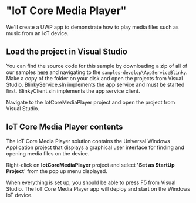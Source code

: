 # "IoT Core Media Player"

We'll create a UWP app to demonstrate how to play media files such as music from an IoT device.

## Load the project in Visual Studio

You can find the source code for this sample by downloading a zip of all of our samples [here](https://github.com/Microsoft/Windows-iotcore-samples/archive/master.zip) and navigating to the `samples-develop\AppServiceBlinky`.  Make a copy of the folder on your disk and open the projects from Visual Studio.  BlinkyService.sln implements the app service and must be started first.  BlinkyClient.sln implements the app service client.

Navigate to the IotCoreMediaPlayer project and open the project from Visual Studio.

## IoT Core Media Player contents

The IoT Core Media Player solution contains the Universal Windows Application project that displays a graphical user interface for finding and opening media files on the device.

Right-click on **IotCoreMediaPlayer** project and select **'Set as StartUp Project'** from the pop up menu displayed.

When everything is set up, you should be able to press F5 from Visual Studio.  The IoT Core Media Player app will deploy and start on the Windows IoT device.

